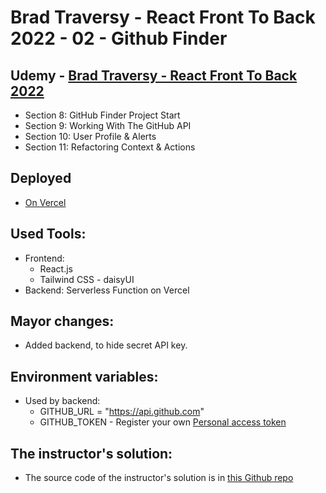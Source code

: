 # Brad Traversy - React Front To Back 2022 - 02 - Github Finder

## Udemy - [Brad Traversy - React Front To Back 2022](https://www.udemy.com/course/react-front-to-back-2022/)

- Section 8: GitHub Finder Project Start
- Section 9: Working With The GitHub API
- Section 10: User Profile & Alerts
- Section 11: Refactoring Context & Actions

## Deployed

- [On Vercel](https://react-github-finder-two-ashy.vercel.app/)

## Used Tools:

- Frontend:
  - React.js
  - Tailwind CSS - daisyUI
- Backend: Serverless Function on Vercel

## Mayor changes:

- Added backend, to hide secret API key.

## Environment variables:

- Used by backend:
  - GITHUB_URL = "https://api.github.com"
  - GITHUB_TOKEN - Register your own [Personal access token](https://github.com/settings/tokens)

## The instructor's solution:

- The source code of the instructor's solution is in [this Github repo](https://github.com/bradtraversy/github-finder-app)
